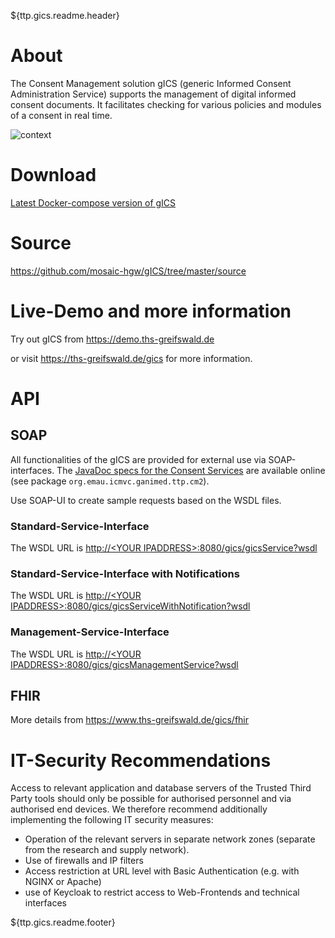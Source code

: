 ${ttp.gics.readme.header}

# About #
The Consent Management solution gICS (generic Informed Consent Administration Service) supports the management of digital informed consent documents. It facilitates checking  for various policies and modules of a consent in real time.

![context](https://user-images.githubusercontent.com/22166209/42631209-c1a9e236-85d9-11e8-94e8-74b5022a2f43.PNG)

# Download #

[Latest Docker-compose version of gICS](https://www.ths-greifswald.de/gics/#_download "")

# Source #

https://github.com/mosaic-hgw/gICS/tree/master/source

# Live-Demo and more information #

Try out gICS from https://demo.ths-greifswald.de

or visit https://ths-greifswald.de/gics for more information.

# API

## SOAP

All functionalities of the gICS are provided for external use via SOAP-interfaces.
The [JavaDoc specs for the Consent Services](https://www.ths-greifswald.de/gics/doc "")
are available online (see package `org.emau.icmvc.ganimed.ttp.cm2`).

Use SOAP-UI to create sample requests based on the WSDL files.

### Standard-Service-Interface

The WSDL URL is [http://&lt;YOUR IPADDRESS&gt;:8080/gics/gicsService?wsdl](https://demo.ths-greifswald.de/gics/gicsService?wsdl)

### Standard-Service-Interface with Notifications

The WSDL URL is [http://&lt;YOUR IPADDRESS&gt;:8080/gics/gicsServiceWithNotification?wsdl](https://demo.ths-greifswald.de/gics/gicsServiceWithNotification?wsdl)

### Management-Service-Interface

The WSDL URL is [http://&lt;YOUR IPADDRESS&gt;:8080/gics/gicsManagementService?wsdl](https://demo.ths-greifswald.de/gics/gicsManagementService?wsdl)

## FHIR

More details from https://www.ths-greifswald.de/gics/fhir

# IT-Security Recommendations #
Access to relevant application and database servers of the Trusted Third Party tools should only be possible for authorised personnel and via authorised end devices. We therefore recommend additionally implementing the following IT security measures:

* Operation of the relevant servers in separate network zones (separate from the research and supply network).
* Use of firewalls and IP filters
* Access restriction at URL level with Basic Authentication (e.g. with NGINX or Apache)
* use of Keycloak to restrict access to Web-Frontends and technical interfaces

${ttp.gics.readme.footer}